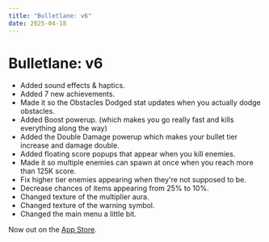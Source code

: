 ```yaml
---
title: "Bulletlane: v6"
date: 2025-04-18
---
```


# Bulletlane: v6
- Added sound effects & haptics.
- Added 7 new achievements.
- Made it so the Obstacles Dodged stat updates when you actually dodge obstacles.
- Added Boost powerup. (which makes you go really fast and kills everything along the way)
- Added the Double Damage powerup which makes your bullet tier increase and damage double.
- Added floating score popups that appear when you kill enemies.
- Made it so multiple enemies can spawn at once when you reach more than 125K score.
- Fix higher tier enemies appearing when they're not supposed to be.
- Decrease chances of items appearing from 25% to 10%.
- Changed texture of the multiplier aura.
- Changed texture of the warning symbol. 
- Changed the main menu a little bit.

Now out on the [App Store](https://apps.apple.com/us/app/bulletlane/id6743356289).